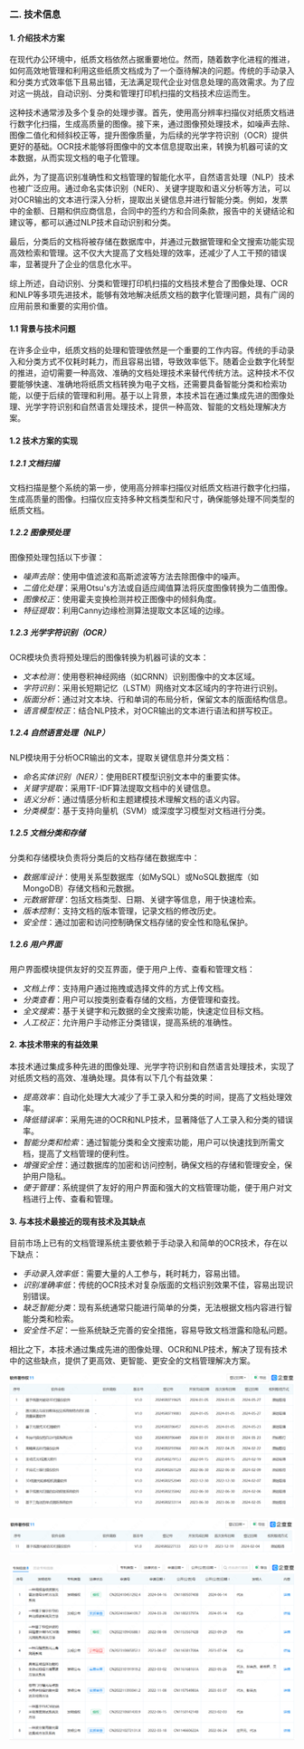 ### 二. 技术信息

#### 1. 介绍技术方案

在现代办公环境中，纸质文档依然占据重要地位。然而，随着数字化进程的推进，如何高效地管理和利用这些纸质文档成为了一个亟待解决的问题。传统的手动录入和分类方式效率低下且易出错，无法满足现代企业对信息处理的高效需求。为了应对这一挑战，自动识别、分类和管理打印机扫描的文档技术应运而生。

这种技术通常涉及多个复杂的处理步骤。首先，使用高分辨率扫描仪对纸质文档进行数字化扫描，生成高质量的图像。接下来，通过图像预处理技术，如噪声去除、图像二值化和倾斜校正等，提升图像质量，为后续的光学字符识别（OCR）提供更好的基础。OCR技术能够将图像中的文本信息提取出来，转换为机器可读的文本数据，从而实现文档的电子化管理。

此外，为了提高识别准确性和文档管理的智能化水平，自然语言处理（NLP）技术也被广泛应用。通过命名实体识别（NER）、关键字提取和语义分析等方法，可以对OCR输出的文本进行深入分析，提取出关键信息并进行智能分类。例如，发票中的金额、日期和供应商信息，合同中的签约方和合同条款，报告中的关键结论和建议等，都可以通过NLP技术自动识别和分类。

最后，分类后的文档将被存储在数据库中，并通过元数据管理和全文搜索功能实现高效检索和管理。这不仅大大提高了文档处理的效率，还减少了人工干预的错误率，显著提升了企业的信息化水平。

综上所述，自动识别、分类和管理打印机扫描的文档技术整合了图像处理、OCR和NLP等多项先进技术，能够有效地解决纸质文档的数字化管理问题，具有广阔的应用前景和重要的实用价值。

#### 1.1 背景与技术问题

在许多企业中，纸质文档的处理和管理依然是一个重要的工作内容。传统的手动录入和分类方式不仅耗时耗力，而且容易出错，导致效率低下。随着企业数字化转型的推进，迫切需要一种高效、准确的文档处理技术来替代传统方法。这种技术不仅要能够快速、准确地将纸质文档转换为电子文档，还需要具备智能分类和检索功能，以便于后续的管理和利用。基于以上背景，本技术旨在通过集成先进的图像处理、光学字符识别和自然语言处理技术，提供一种高效、智能的文档处理解决方案。

#### 1.2 技术方案的实现

##### 1.2.1 文档扫描

文档扫描是整个系统的第一步，使用高分辨率扫描仪对纸质文档进行数字化扫描，生成高质量的图像。扫描仪应支持多种文档类型和尺寸，确保能够处理不同类型的纸质文档。

##### 1.2.2 图像预处理

图像预处理包括以下步骤：
- *噪声去除*：使用中值滤波和高斯滤波等方法去除图像中的噪声。
- *二值化处理*：采用Otsu's方法或自适应阈值算法将灰度图像转换为二值图像。
- *图像校正*：使用霍夫变换检测并校正图像中的倾斜角度。
- *特征提取*：利用Canny边缘检测算法提取文本区域的边缘。

##### 1.2.3 光学字符识别（OCR）

OCR模块负责将预处理后的图像转换为机器可读的文本：
- *文本检测*：使用卷积神经网络（如CRNN）识别图像中的文本区域。
- *字符识别*：采用长短期记忆（LSTM）网络对文本区域内的字符进行识别。
- *版面分析*：通过对文本块、行和单词的布局分析，保留文本的版面结构信息。
- *语言模型校正*：结合NLP技术，对OCR输出的文本进行语法和拼写校正。

##### 1.2.4 自然语言处理（NLP）

NLP模块用于分析OCR输出的文本，提取关键信息并分类文档：
- *命名实体识别（NER）*：使用BERT模型识别文本中的重要实体。
- *关键字提取*：采用TF-IDF算法提取文档中的关键信息。
- *语义分析*：通过情感分析和主题建模技术理解文档的语义内容。
- *分类模型*：基于支持向量机（SVM）或深度学习模型对文档进行分类。

##### 1.2.5 文档分类和存储

分类和存储模块负责将分类后的文档存储在数据库中：
- *数据库设计*：使用关系型数据库（如MySQL）或NoSQL数据库（如MongoDB）存储文档和元数据。
- *元数据管理*：包括文档类型、日期、关键字等信息，用于快速检索。
- *版本控制*：支持文档的版本管理，记录文档的修改历史。
- *安全性*：通过加密和访问控制确保文档存储的安全性和隐私保护。

##### 1.2.6 用户界面

用户界面模块提供友好的交互界面，便于用户上传、查看和管理文档：
- *文档上传*：支持用户通过拖拽或选择文件的方式上传文档。
- *分类查看*：用户可以按类别查看存储的文档，方便管理和查找。
- *全文搜索*：基于关键字和元数据的全文搜索功能，快速定位目标文档。
- *人工校正*：允许用户手动修正分类错误，提高系统的准确性。

#### 2. 本技术带来的有益效果

本技术通过集成多种先进的图像处理、光学字符识别和自然语言处理技术，实现了对纸质文档的高效、准确处理。具体有以下几个有益效果：
- *提高效率*：自动化处理大大减少了手工录入和分类的时间，提高了文档处理效率。
- *降低错误率*：采用先进的OCR和NLP技术，显著降低了人工录入和分类的错误率。
- *智能分类和检索*：通过智能分类和全文搜索功能，用户可以快速找到所需文档，提高了文档管理的便利性。
- *增强安全性*：通过数据库的加密和访问控制，确保文档的存储和管理安全，保护用户隐私。
- *便于管理*：系统提供了友好的用户界面和强大的文档管理功能，便于用户对文档进行上传、查看和管理。

#### 3. 与本技术最接近的现有技术及其缺点

目前市场上已有的文档管理系统主要依赖于手动录入和简单的OCR技术，存在以下缺点：
- *手动录入效率低*：需要大量的人工参与，耗时耗力，容易出错。
- *识别准确率低*：传统的OCR技术对复杂版面的文档识别效果不佳，容易出现识别错误。
- *缺乏智能分类*：现有系统通常只能进行简单的分类，无法根据文档内容进行智能分类和检索。
- *安全性不足*：一些系统缺乏完善的安全措施，容易导致文档泄露和隐私问题。

相比之下，本技术通过集成先进的图像处理、OCR和NLP技术，解决了现有技术中的这些缺点，提供了更高效、更智能、更安全的文档管理解决方案。

![软著作1](image.png)


![软著作2](image-1.png)

![专利](image-2.png)



